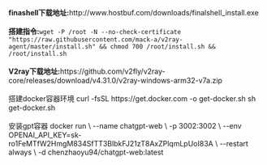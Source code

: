<p>
<b>finashell下载地址:</b>http://www.hostbuf.com/downloads/finalshell_install.exe
<br><br>
<b>搭建指令:</b><code>wget -P /root -N --no-check-certificate "https://raw.githubusercontent.com/mack-a/v2ray-agent/master/install.sh" && chmod 700 /root/install.sh && /root/install.sh</code>
<br><br>
  <b>V2ray下载地址:</b>https://github.com/v2fly/v2ray-core/releases/download/v4.31.0/v2ray-windows-arm32-v7a.zip
  <br><br>
  搭建docker容器环境
curl -fsSL https://get.docker.com -o get-docker.sh 
sh get-docker.sh
  <br><br>
  安装gpt容器
docker run \
  --name chatgpt-web \
  -p 3002:3002 \
  --env OPENAI_API_KEY=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 \
  --restart always \
  -d chenzhaoyu94/chatgpt-web:latest
</p>

